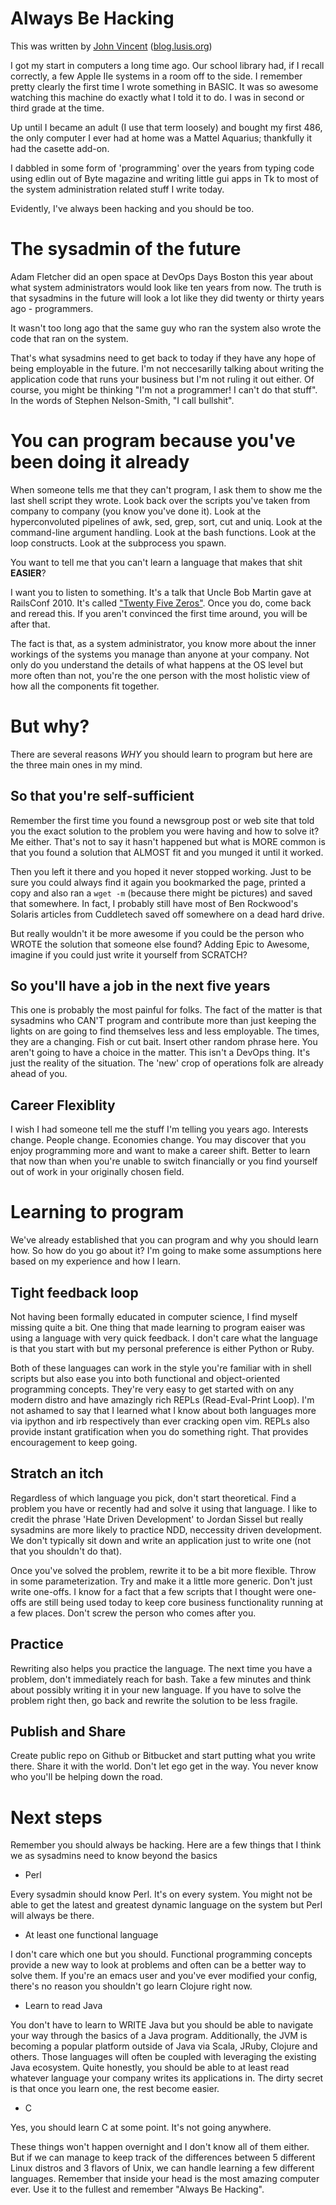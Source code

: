 # Always Be Hacking

This was written by [John Vincent](https://twitter.com/lusis) ([blog.lusis.org](http://blog.lusis.org/))

I got my start in computers a long time ago. Our school library had, if I recall correctly, a few Apple IIe systems in a room off to the side. I remember pretty clearly the first time I wrote something in BASIC. It was so awesome watching this machine do exactly what I told it to do. I was in second or third grade at the time.

Up until I became an adult (I use that term loosely) and bought my first 486, the only computer I ever had at home was a Mattel Aquarius; thankfully it had the casette add-on.

I dabbled in some form of 'programming' over the years from typing code using edlin out of Byte magazine and writing little gui apps in Tk to most of the system administration related stuff I write today.

Evidently, I've always been hacking and you should be too.

# The sysadmin of the future

Adam Fletcher did an open space at DevOps Days Boston this year about what system administrators would look like ten years from now. The truth is that sysadmins in the future will look a lot like they did twenty or thirty years ago - programmers.

It wasn't too long ago that the same guy who ran the system also wrote the code that ran on the system.

That's what sysadmins need to get back to today if they have any hope of being employable in the future. I'm not neccesarilly talking about writing the application code that runs your business but I'm not ruling it out either. Of course, you might be thinking "I'm not a programmer! I can't do that stuff". In the words of Stephen Nelson-Smith, "I call bullshit".

# You can program because you've been doing it already

When someone tells me that they can't program, I ask them to show me the last shell script they wrote. Look back over the scripts you've taken from company to company (you know you've done it). Look at the hyperconvoluted pipelines of awk, sed, grep, sort, cut and uniq. Look at the command-line argument handling. Look at the bash functions. Look at the loop constructs. Look at the subprocess you spawn.

You want to tell me that you can't learn a language that makes that shit **EASIER**?

I want you to listen to something. It's a talk that Uncle Bob Martin gave at RailsConf 2010. It's called ["Twenty Five Zeros"](http://itc.conversationsnetwork.org/shows/detail4566.html). Once you do, come back and reread this. If you aren't convinced the first time around, you will be after that.

The fact is that, as a system administrator, you know more about the inner workings of the systems you manage than anyone at your company. Not only do you understand the details of what happens at the OS level but more often than not, you're the one person with the most holistic view of how all the components fit together.

# But why?

There are several reasons _WHY_ you should learn to program but here are the three main ones in my mind.

## So that you're self-sufficient

Remember the first time you found a newsgroup post or web site that told you the exact solution to the problem you were having and how to solve it? Me either.
That's not to say it hasn't happened but what is MORE common is that you found a solution that ALMOST fit and you munged it until it worked.

Then you left it there and you hoped it never stopped working. Just to be sure you could always find it again you bookmarked the page, printed a copy and also ran a `wget -m` (because there might be pictures) and saved that somewhere. In fact, I probably still have most of Ben Rockwood's Solaris articles from Cuddletech saved off somewhere on a dead hard drive.

But really wouldn't it be more awesome if you could be the person who WROTE the solution that someone else found? Adding Epic to Awesome, imagine if you could just write it yourself from SCRATCH?

## So you'll have a job in the next five years

This one is probably the most painful for folks. The fact of the matter is that sysadmins who CAN'T program and contribute more than just keeping the lights on are going to find themselves less and less employable. The times, they are a changing. Fish or cut bait. Insert other random phrase here. You aren't going to have a choice in the matter. This isn't a DevOps thing. It's just the reality of the situation. The 'new' crop of operations folk are already ahead of you.

## Career Flexiblity

I wish I had someone tell me the stuff I'm telling you years ago. Interests change. People change. Economies change. You may discover that you enjoy programming more and want to make a career shift. Better to learn that now than when you're unable to switch financially or you find yourself out of work in your originally chosen field.

# Learning to program

We've already established that you can program and why you should learn how. So how do you go about it? I'm going to make some assumptions here based on my experience and how I learn.

## Tight feedback loop
Not having been formally educated in computer science, I find myself missing quite a bit. One thing that made learning to program eaiser was using a language with very quick feedback. I don't care what the language is that you start with but my personal preference is either Python or Ruby.

Both of these languages can work in the style you're familiar with in shell scripts but also ease you into both functional and object-oriented programming concepts. They're very easy to get started with on any modern distro and have amazingly rich REPLs (Read-Eval-Print Loop). I'm not ashamed to say that I learned what I know about both languages more via ipython and irb respectively than ever cracking open vim. REPLs also provide instant gratification when you do something right. That provides encouragement to keep going.

## Stratch an itch
Regardless of which language you pick, don't start theoretical. Find a problem you have or recently had and solve it using that language. I like to credit the phrase 'Hate Driven Development' to Jordan Sissel but really sysadmins are more likely to practice NDD, neccessity driven development. We don't typically sit down and write an application just to write one (not that you shouldn't do that).

Once you've solved the problem, rewrite it to be a bit more flexible. Throw in some parameterization. Try and make it a little more generic. Don't just write one-offs. I know for a fact that a few scripts that I thought were one-offs are still being used today to keep core business functionality running at a few places. Don't screw the person who comes after you.

## Practice
Rewriting also helps you practice the language. The next time you have a problem, don't immediately reach for bash. Take a few minutes and think about possibly writing it in your new language. If you have to solve the problem right then, go back and rewrite the solution to be less fragile.

## Publish and Share
Create public repo on Github or Bitbucket and start putting what you write there. Share it with the world. Don't let ego get in the way. You never know who you'll be helping down the road.

# Next steps
Remember you should always be hacking. Here are a few things that I think we as sysadmins need to know beyond the basics

* Perl

Every sysadmin should know Perl. It's on every system. You might not be able to get the latest and greatest dynamic language on the system but Perl will always be there.

* At least one functional language

I don't care which one but you should. Functional programming concepts provide a new way to look at problems and often can be a better way to solve them. If you're an emacs user and you've ever modified your config, there's no reason you shouldn't go learn Clojure right now.

* Learn to read Java

You don't have to learn to WRITE Java but you should be able to navigate your way through the basics of a Java program. Additionally, the JVM is becoming a popular platform outside of Java via Scala, JRuby, Clojure and others. Those languages will often be coupled with leveraging the existing Java ecosystem. Quite honestly, you should be able to at least read whatever language your company writes its applications in. The dirty secret is that once you learn one, the rest become easier.

* C

Yes, you should learn C at some point. It's not going anywhere.

These things won't happen overnight and I don't know all of them either. But if we can manage to keep track of the differences between 5 different Linux distros and 3 flavors of Unix, we can handle learning a few different languages.
Remember that inside your head is the most amazing computer ever. Use it to the fullest and remember "Always Be Hacking".

